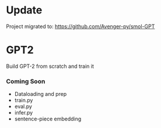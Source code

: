 # Update
Project migrated to: https://github.com/Avenger-py/smol-GPT

# GPT2
Build GPT-2 from scratch and train it

### Coming Soon
* Dataloading and prep
* train.py
* eval.py
* infer.py
* sentence-piece embedding
